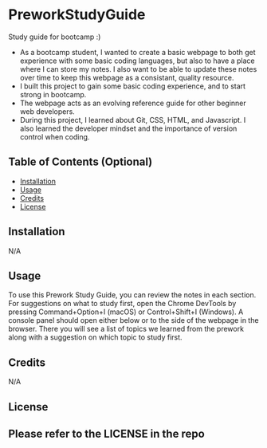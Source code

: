 # PreworkStudyGuide
Study guide for bootcamp :)

- As a bootcamp student, I wanted to create a basic webpage to both get experience with some basic coding languages, but also to have a place where I can store my notes. I also want to be able to update these notes over time to keep this webpage as a consistant, quality resource.
- I built this project to gain some basic coding experience, and to start strong in bootcamp.
- The webpage acts as an evolving reference guide for other beginner web developers.
- During this project, I learned about Git, CSS, HTML, and Javascript. I also learned the developer mindset and the importance of version control when coding.

## Table of Contents (Optional)

- [Installation](#installation)
- [Usage](#usage)
- [Credits](#credits)
- [License](#license)

## Installation

N/A

## Usage

To use this Prework Study Guide, you can review the notes in each section. For suggestions on what to study first, open the Chrome DevTools by pressing Command+Option+I (macOS) or Control+Shift+I (Windows). A console panel should open either below or to the side of the webpage in the browser. There you will see a list of topics we learned from the prework along with a suggestion on which topic to study first.


## Credits

N/A

## License

Please refer to the LICENSE in the repo
---
